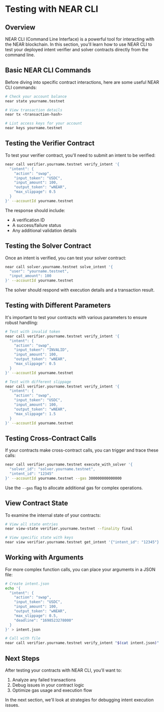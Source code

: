 # Testing with NEAR CLI

## Overview

NEAR CLI (Command Line Interface) is a powerful tool for interacting with the NEAR blockchain. In this section, you'll learn how to use NEAR CLI to test your deployed intent verifier and solver contracts directly from the command line.

## Basic NEAR CLI Commands

Before diving into specific contract interactions, here are some useful NEAR CLI commands:

```bash
# Check your account balance
near state yourname.testnet

# View transaction details
near tx <transaction-hash>

# List access keys for your account
near keys yourname.testnet
```

## Testing the Verifier Contract

To test your verifier contract, you'll need to submit an intent to be verified:

```bash
near call verifier.yourname.testnet verify_intent '{
  "intent": {
    "action": "swap",
    "input_token": "USDC",
    "input_amount": 100,
    "output_token": "wNEAR",
    "max_slippage": 0.5
  }
}' --accountId yourname.testnet
```

The response should include:
- A verification ID
- A success/failure status
- Any additional validation details

## Testing the Solver Contract

Once an intent is verified, you can test your solver contract:

```bash
near call solver.yourname.testnet solve_intent '{
  "user": "yourname.testnet",
  "input_amount": 100
}' --accountId yourname.testnet
```

The solver should respond with execution details and a transaction result.

## Testing with Different Parameters

It's important to test your contracts with various parameters to ensure robust handling:

```bash
# Test with invalid token
near call verifier.yourname.testnet verify_intent '{
  "intent": {
    "action": "swap",
    "input_token": "INVALID",
    "input_amount": 100,
    "output_token": "wNEAR",
    "max_slippage": 0.5
  }
}' --accountId yourname.testnet

# Test with different slippage
near call verifier.yourname.testnet verify_intent '{
  "intent": {
    "action": "swap",
    "input_token": "USDC",
    "input_amount": 100,
    "output_token": "wNEAR",
    "max_slippage": 1.5
  }
}' --accountId yourname.testnet
```

## Testing Cross-Contract Calls

If your contracts make cross-contract calls, you can trigger and trace these calls:

```bash
near call verifier.yourname.testnet execute_with_solver '{
  "solver_id": "solver.yourname.testnet",
  "intent_id": "12345"
}' --accountId yourname.testnet --gas 300000000000000
```

Use the `--gas` flag to allocate additional gas for complex operations.

## View Contract State

To examine the internal state of your contracts:

```bash
# View all state entries
near view-state verifier.yourname.testnet --finality final

# View specific state with keys
near view verifier.yourname.testnet get_intent '{"intent_id": "12345"}'
```

## Working with Arguments

For more complex function calls, you can place your arguments in a JSON file:

```bash
# Create intent.json
echo '{
  "intent": {
    "action": "swap",
    "input_token": "USDC",
    "input_amount": 100,
    "output_token": "wNEAR",
    "max_slippage": 0.5,
    "deadline": "1698523278000"
  }
}' > intent.json

# Call with file
near call verifier.yourname.testnet verify_intent "$(cat intent.json)" --accountId yourname.testnet
```

## Next Steps

After testing your contracts with NEAR CLI, you'll want to:

1. Analyze any failed transactions
2. Debug issues in your contract logic
3. Optimize gas usage and execution flow

In the next section, we'll look at strategies for debugging intent execution issues.